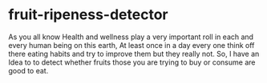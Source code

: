 # fruit-ripeness-detector
 As you all know Health and wellness play a very important roll in each and every human being on this earth, At least once in a day every one think off there eating habits and try to improve them but they really not. So, I have an Idea  to to detect whether fruits those you are trying to buy or consume are good to eat.
